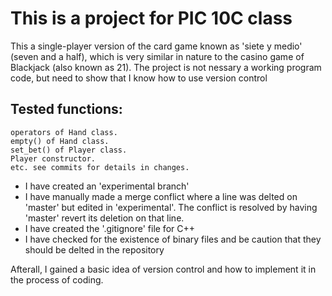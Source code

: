 # This is a project for PIC 10C class 
This a single-player version of the card game known as 'siete y medio' (seven and a half), which is very similar in nature to the casino game of Blackjack (also known as 21).
The project is not nessary a working program code, but need to show that I know how to use version control

## Tested functions:
	operators of Hand class.
	empty() of Hand class.
	set_bet() of Player class.
	Player constructor.
	etc. see commits for details in changes.
- I have created an 'experimental branch'
- I have manually made a merge conflict where a line was delted on 'master' but edited in 'experimental'. 
The conflict is resolved by having 'master' revert its deletion on that line.
- I have created the '.gitignore' file for C++
- I have checked for the existence of binary files and be caution that they should be delted in the repository

Afterall, I gained a basic idea of version control and how to implement it in the process of coding.

